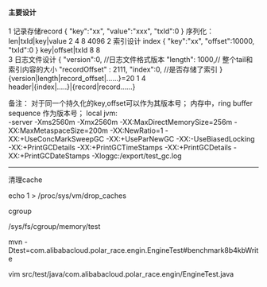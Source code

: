 #### 主要设计


1 记录存储record
  {
  "key":"xx",
  "value":"xxx",
  "txId":0
  }
 序列化：len|txId|key|value
        2    4    8  4096 
2 索引设计 index
  {
    "key":"xx",
    "offset":10000,
    "txId":0
   }
    key|offset|txId
    8     8    
3 日志文件设计
  { 
    "version":0, //日志文件格式版本
    "length": 1000,// 整个tail和索引内容的大小
    "recordOffset" : 2111,
    "index":0, //是否存储了索引
   }
    {version|length|record_offset|......}=20
      1       4      
  header|{index|.....}|{record|record......}  
    
备注：
   对于同一个持久化的key,offset可以作为其版本号；
   内存中，ring buffer sequence 作为版本号；
   local jvm:   
   -server -Xms2560m -Xmx2560m -XX:MaxDirectMemorySize=256m -XX:MaxMetaspaceSize=200m -XX:NewRatio=1 -XX:+UseConcMarkSweepGC 
   -XX:+UseParNewGC -XX:-UseBiasedLocking -XX:+PrintGCDetails -XX:+PrintGCTimeStamps -XX:+PrintGCDetails -XX:+PrintGCDateStamps 
   -Xloggc:/export/test_gc.log 
   
   
 -------------
 清理cache 
 
 echo 1 > /proc/sys/vm/drop_caches  
 
 
 cgroup
 
 /sys/fs/cgroup/memory/test
 
 mvn -Dtest=com.alibabacloud.polar_race.engin.EngineTest#benchmark8b4kbWrite
 
  vim src/test/java/com.alibabacloud.polar_race.engin/EngineTest.java 

 
    
   